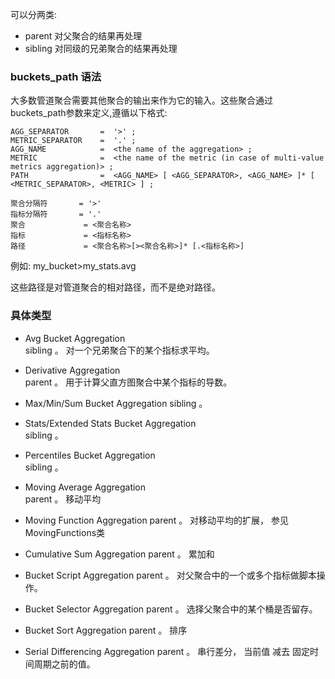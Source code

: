 可以分两类:  
- parent
对父聚合的结果再处理
- sibling
对同级的兄弟聚合的结果再处理

### buckets_path 语法 
大多数管道聚合需要其他聚合的输出来作为它的输入。这些聚合通过buckets_path参数来定义,遵循以下格式: 
```text
AGG_SEPARATOR       =  '>' ;
METRIC_SEPARATOR    =  '.' ;
AGG_NAME            =  <the name of the aggregation> ;
METRIC              =  <the name of the metric (in case of multi-value metrics aggregation)> ;
PATH                =  <AGG_NAME> [ <AGG_SEPARATOR>, <AGG_NAME> ]* [ <METRIC_SEPARATOR>, <METRIC> ] ;
```  

```text
聚合分隔符       = '>'
指标分隔符       = '.'
聚合             = <聚合名称>
指标             = <指标名称>
路径             = <聚合名称>[><聚合名称>]* [.<指标名称>]
```

例如:  my_bucket>my_stats.avg  

这些路径是对管道聚合的相对路径，而不是绝对路径。


### 具体类型
- Avg Bucket Aggregation  
sibling 。 对一个兄弟聚合下的某个指标求平均。 

- Derivative Aggregation  
parent 。 用于计算父直方图聚合中某个指标的导数。 

- Max/Min/Sum Bucket Aggregation
sibling 。 
  
- Stats/Extended Stats  Bucket Aggregation   
sibling 。 

- Percentiles Bucket Aggregation  
sibling 。 

- Moving Average Aggregation  
parent 。 移动平均  

- Moving Function Aggregation
parent 。 对移动平均的扩展， 参见 MovingFunctions类 
  
- Cumulative Sum Aggregation
parent 。 累加和
  
- Bucket Script Aggregation
parent 。 对父聚合中的一个或多个指标做脚本操作。  
  
- Bucket Selector Aggregation
parent 。 选择父聚合中的某个桶是否留存。  
  
- Bucket Sort Aggregation
parent 。 排序 
  
- Serial Differencing Aggregation
parent 。 串行差分， 当前值 减去 固定时间周期之前的值。   




